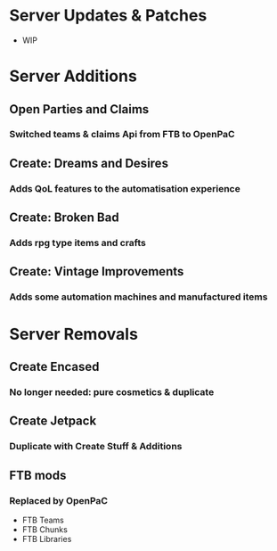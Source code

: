 # Server Updates & Patches
- WIP
# Server Additions
## Open Parties and Claims
### Switched teams & claims Api from FTB to OpenPaC
## Create: Dreams and Desires
### Adds QoL features to the automatisation experience
## Create: Broken Bad
### Adds rpg type items and crafts
## Create: Vintage Improvements
### Adds some automation machines and manufactured items
# Server Removals
## Create Encased
### No longer needed: pure cosmetics & duplicate
## Create Jetpack
### Duplicate with Create Stuff & Additions
## FTB mods
### Replaced by OpenPaC
- FTB Teams
- FTB Chunks
- FTB Libraries
